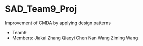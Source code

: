 # SAD_Team9_Proj
Improvement of CMDA by applying design patterns

- Team9
- Members:
  Jiakai Zhang
  Qiaoyi Chen
  Nan Wang
  Ziming Wang
